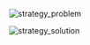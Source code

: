 ![strategy_problem](https://github.com/user-attachments/assets/9f4510c9-7c36-4672-9ae0-e41817800811)


![strategy_solution](https://github.com/user-attachments/assets/71637bcf-2418-44b9-bc79-32ef0d24f702)
